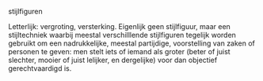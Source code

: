 stijlfiguren

Letterlijk: vergroting, versterking. Eigenlijk geen stijlfiguur, maar een stijltechniek waarbij meestal verschilllende stijlfiguren tegelijk worden gebruikt om een nadrukkelijke, meestal partijdige, voorstelling van zaken of personen te geven: men stelt iets of iemand als groter (beter of juist slechter, mooier of juist lelijker, en dergelijke) voor dan objectief gerechtvaardigd is.
